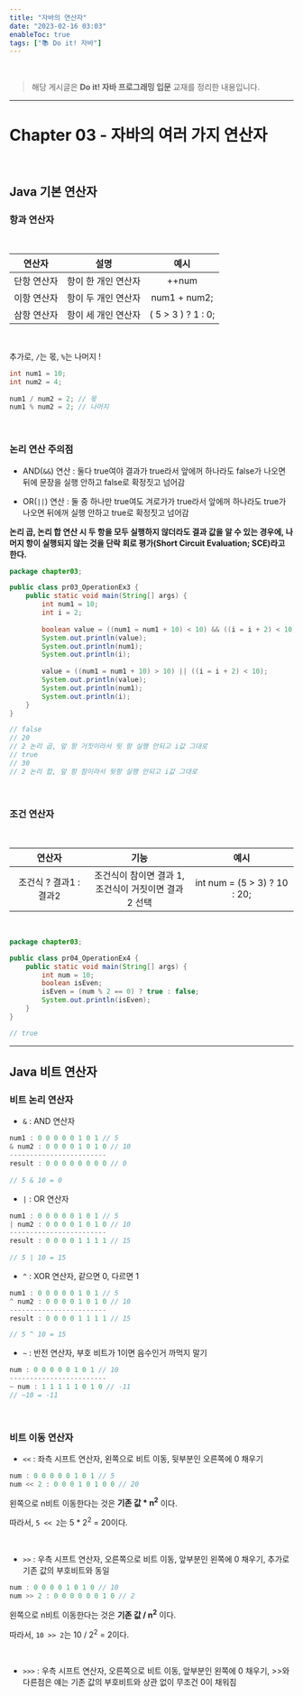 ```yaml
---
title: "자바의 연산자"
date: "2023-02-16 03:03"
enableToc: true
tags: ["📚 Do it! 자바"]
---
```

<br>

> 해당 게시글은 **Do it! 자바 프로그래밍 입문** 교재를 정리한 내용입니다.

<hr>

# Chapter 03 - 자바의 여러 가지 연산자

<br>


## Java 기본 연산자

### 항과 연산자

<br>

| 연산자 | 설명 | 예시 |
| :---------: | :-----------------: | :----------------: |
| 단항 연산자 | 항이 한 개인 연산자 | ++num |
| 이항 연산자 | 항이 두 개인 연산자 | num1 + num2; |
| 삼항 연산자 | 항이 세 개인 연산자 | ( 5 > 3 ) ? 1 : 0; |

<br>


추가로, `/`는 몫, `%`는 나머지 !

```java
int num1 = 10;
int num2 = 4;
  
num1 / num2 = 2; // 몫
num1 % num2 = 2; // 나머지
```

<br>

### 논리 연산 주의점

- AND(`&&`) 연산 : 둘다 true여야 결과가 true라서 앞에꺼 하나라도 false가 나오면 뒤에 문장을 실행 안하고 false로 확정짓고 넘어감

- OR(`||`) 연산 : 둘 중 하나만 true여도 겨로가가 true라서 앞에꺼 하나라도 true가 나오면 뒤에꺼 실행 안하고 true로 확정짓고 넘어감

**논리 곱, 논리 합 연산 시 두 항을 모두 실행하지 않더라도 결과 값을 알 수 있는 경우에, 나머지 항이 실행되지 않는 것을 단락 회로 평가(Short Circuit Evaluation; SCE)라고 한다.**

```java
package chapter03;

public class pr03_OperationEx3 {
	public static void main(String[] args) {
		int num1 = 10;
		int i = 2;
		  
		boolean value = ((num1 = num1 + 10) < 10) && ((i = i + 2) < 10);
		System.out.println(value);
		System.out.println(num1);
		System.out.println(i);
		
		value = ((num1 = num1 + 10) > 10) || ((i = i + 2) < 10);
		System.out.println(value);
		System.out.println(num1);
		System.out.println(i);
	}
}

// false
// 20
// 2 논리 곱, 앞 항 거짓이라서 뒷 항 실행 안되고 i값 그대로
// true
// 30
// 2 논리 합, 앞 항 참이라서 뒷항 실행 안되고 i값 그대로
```

<br>

### 조건 연산자

<br>

| 연산자 | 기능 | 예시 |
| :--------------------: | :-------------------------------------------------------: | :--------------------------: |
| 조건식 ? 결과1 : 결과2 | 조건식이 참이면 결과 1, <br> 조건식이 거짓이면 결과2 선택 | int num = (5 > 3) ? 10 : 20; |

<br>

```java
package chapter03;

public class pr04_OperationEx4 {
	public static void main(String[] args) {
		int num = 10;
		boolean isEven;
		isEven = (num % 2 == 0) ? true : false;
		System.out.println(isEven);
	}
}

// true
```

<hr>

## Java 비트 연산자

### 비트 논리 연산자

- `&` : AND 연산자

```java
num1 : 0 0 0 0 0 1 0 1 // 5
& num2 : 0 0 0 0 1 0 1 0 // 10
------------------------
result : 0 0 0 0 0 0 0 0 // 0
  
// 5 & 10 = 0
```
  
- `|` : OR 연산자
  
```java
num1 : 0 0 0 0 0 1 0 1 // 5
| num2 : 0 0 0 0 1 0 1 0 // 10
------------------------
result : 0 0 0 0 1 1 1 1 // 15
  
// 5 | 10 = 15
```

- `^` : XOR 연산자, 같으면 0, 다르면 1
  
```java
num1 : 0 0 0 0 0 1 0 1 // 5
^ num2 : 0 0 0 0 1 0 1 0 // 10
------------------------
result : 0 0 0 0 1 1 1 1 // 15

// 5 ^ 10 = 15
```

- `~` : 반전 연산자, 부호 비트가 1이면 음수인거 까먹지 말기  

```java
num : 0 0 0 0 0 1 0 1 // 10
------------------------
~ num : 1 1 1 1 1 0 1 0 // -11
// ~10 = -11
```
  
<br>

### 비트 이동 연산자

- `<<` : 좌측 시프트 연산자, 왼쪽으로 비트 이동, 뒷부분인 오른쪽에 0 채우기  

```java
num : 0 0 0 0 0 1 0 1 // 5
num << 2 : 0 0 0 1 0 1 0 0 // 20
```

왼쪽으로 n비트 이동한다는 것은 **기존 값 \* n<sup>2</sup>** 이다.

따라서, `5 << 2`는 5 \* 2<sup>2</sup> = 20이다.

<br>

- `>>` : 우측 시프트 연산자, 오른쪽으로 비트 이동, 앞부분인 왼쪽에 0 채우기, 추가로 기존 값의 부호비트와 동일

```java
num : 0 0 0 0 1 0 1 0 // 10
num >> 2 : 0 0 0 0 0 0 1 0 // 2
```
  
왼쪽으로 n비트 이동한다는 것은 **기존 값 / n<sup>2</sup>** 이다.

따라서, `10 >> 2`는 10 / 2<sup>2</sup> = 2이다.

<br>

- `>>>` : 우측 시프트 연산자, 오른쪽으로 비트 이동, 앞부분인 왼쪽에 0 채우기, >>와 다른점은 얘는 기존 값의 부호비트와 상관 없이 무조건 0이 채워짐